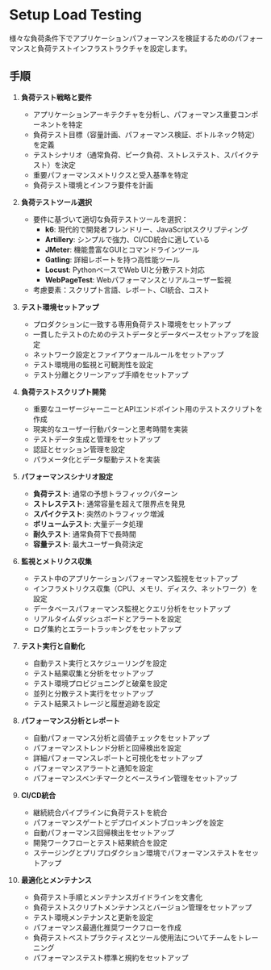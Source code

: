 # Setup Load Testing

様々な負荷条件下でアプリケーションパフォーマンスを検証するためのパフォーマンスと負荷テストインフラストラクチャを設定します。

## 手順

1. **負荷テスト戦略と要件**
   - アプリケーションアーキテクチャを分析し、パフォーマンス重要コンポーネントを特定
   - 負荷テスト目標（容量計画、パフォーマンス検証、ボトルネック特定）を定義
   - テストシナリオ（通常負荷、ピーク負荷、ストレステスト、スパイクテスト）を決定
   - 重要パフォーマンスメトリクスと受入基準を特定
   - 負荷テスト環境とインフラ要件を計画

2. **負荷テストツール選択**
   - 要件に基づいて適切な負荷テストツールを選択：
     - **k6**: 現代的で開発者フレンドリー、JavaScriptスクリプティング
     - **Artillery**: シンプルで強力、CI/CD統合に適している
     - **JMeter**: 機能豊富なGUIとコマンドラインツール
     - **Gatling**: 詳細レポートを持つ高性能ツール
     - **Locust**: PythonベースでWeb UIと分散テスト対応
     - **WebPageTest**: Webパフォーマンスとリアルユーザー監視
   - 考慮要素：スクリプト言語、レポート、CI統合、コスト

3. **テスト環境セットアップ**
   - プロダクションに一致する専用負荷テスト環境をセットアップ
   - 一貫したテストのためのテストデータとデータベースセットアップを設定
   - ネットワーク設定とファイアウォールルールをセットアップ
   - テスト環境用の監視と可観測性を設定
   - テスト分離とクリーンアップ手順をセットアップ

4. **負荷テストスクリプト開発**
   - 重要なユーザージャーニーとAPIエンドポイント用のテストスクリプトを作成
   - 現実的なユーザー行動パターンと思考時間を実装
   - テストデータ生成と管理をセットアップ
   - 認証とセッション管理を設定
   - パラメータ化とデータ駆動テストを実装

5. **パフォーマンスシナリオ設定**
   - **負荷テスト**: 通常の予想トラフィックパターン
   - **ストレステスト**: 通常容量を超えて限界点を発見
   - **スパイクテスト**: 突然のトラフィック増減
   - **ボリュームテスト**: 大量データ処理
   - **耐久テスト**: 通常負荷下で長時間
   - **容量テスト**: 最大ユーザー負荷決定

6. **監視とメトリクス収集**
   - テスト中のアプリケーションパフォーマンス監視をセットアップ
   - インフラメトリクス収集（CPU、メモリ、ディスク、ネットワーク）を設定
   - データベースパフォーマンス監視とクエリ分析をセットアップ
   - リアルタイムダッシュボードとアラートを設定
   - ログ集約とエラートラッキングをセットアップ

7. **テスト実行と自動化**
   - 自動テスト実行とスケジューリングを設定
   - テスト結果収集と分析をセットアップ
   - テスト環境プロビジョニングと破棄を設定
   - 並列と分散テスト実行をセットアップ
   - テスト結果ストレージと履歴追跡を設定

8. **パフォーマンス分析とレポート**
   - 自動パフォーマンス分析と闾値チェックをセットアップ
   - パフォーマンストレンド分析と回帰検出を設定
   - 詳細パフォーマンスレポートと可視化をセットアップ
   - パフォーマンスアラートと通知を設定
   - パフォーマンスベンチマークとベースライン管理をセットアップ

9. **CI/CD統合**
   - 継続統合パイプラインに負荷テストを統合
   - パフォーマンスゲートとデプロイメントブロッキングを設定
   - 自動パフォーマンス回帰検出をセットアップ
   - 開発ワークフローとテスト結果統合を設定
   - ステージングとプリプロダクション環境でパフォーマンステストをセットアップ

10. **最適化とメンテナンス**
    - 負荷テスト手順とメンテナンスガイドラインを文書化
    - 負荷テストスクリプトメンテナンスとバージョン管理をセットアップ
    - テスト環境メンテナンスと更新を設定
    - パフォーマンス最適化推奨ワークフローを作成
    - 負荷テストベストプラクティスとツール使用法についてチームをトレーニング
    - パフォーマンステスト標準と規約をセットアップ